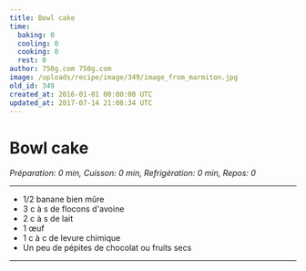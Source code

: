 ```yaml
---
title: Bowl cake
time:
  baking: 0
  cooling: 0
  cooking: 0
  rest: 0
author: 750g.com 750g.com
image: /uploads/recipe/image/349/image_from_marmiton.jpg
old_id: 349
created_at: 2016-01-01 00:00:00 UTC
updated_at: 2017-07-14 21:08:34 UTC
---
```


# Bowl cake

_Préparation: 0 min, Cuisson: 0 min, Refrigération: 0 min, Repos: 0_

---

- 1/2 banane bien mûre
- 3 c à s de flocons d'avoine
- 2 c à s de lait
- 1 œuf
- 1 c à c de levure chimique
- Un peu de pépites de chocolat ou fruits secs

---
